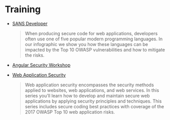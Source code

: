 # Training

  - [SANS Developer](https://www.sans.org/security-awareness-training/products/specialized-training/developer/)
  
    >When producing secure code for web applications, developers often use one of five popular modern programming languages. In our infographic we show you how these languages can be impacted by the Top 10 OWASP vulnerabilities and how to mitigate the risks. 
  
  - [Angular Security Workshop](https://www.angulararchitects.io/en/dates/5102/)
  - [Web Application Security](https://app.pluralsight.com/paths/skill/web-application-security)
  
       >Web application security encompasses the security methods applied to websites, web applications, and web services. In this series you’ll learn how to develop and maintain secure web applications by applying security principles and techniques. This series includes secure coding best practices with coverage of the 2017 OWASP Top 10 web application risks.

